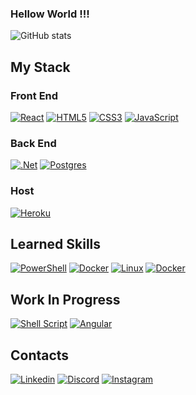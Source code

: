 ### Hellow World !!!

![GitHub stats](https://github-readme-stats.vercel.app/api?username=YuriQueirozAndrade&show_icons=true&theme=highcontrast)
## My Stack
### Front End 
[![React](https://img.shields.io/badge/react-%2320232a.svg?style=for-the-badge&logo=react&logoColor=%2361DAFB)](#)
[![HTML5](https://img.shields.io/badge/html5-%23E34F26.svg?style=for-the-badge&logo=html5&logoColor=white)](#)
[![CSS3](https://img.shields.io/badge/css3-%231572B6.svg?style=for-the-badge&logo=css3&logoColor=white)](#)
[![JavaScript](https://img.shields.io/badge/javascript-%23323330.svg?style=for-the-badge&logo=javascript&logoColor=%23F7DF1E)](#)
### Back End
[![.Net](https://img.shields.io/badge/.NET-512BD4.svg?style=for-the-badge&logo=dotnet&logoColor=white)](#)
[![Postgres](https://img.shields.io/badge/postgres-%23316192.svg?style=for-the-badge&logo=postgresql&logoColor=white)](#)
### Host
[![Heroku](https://img.shields.io/badge/Heroku-430098.svg?style=for-the-badge&logo=Heroku&logoColor=white)](#)
## Learned Skills
[![PowerShell](https://img.shields.io/badge/PowerShell-%235391FE.svg?style=for-the-badge&logo=powershell&logoColor=white)](#)
[![Docker](https://img.shields.io/badge/Docker-2496ED.svg?style=for-the-badge&logo=Docker&logoColor=white)](#)
[![Linux](https://img.shields.io/badge/Linux-FCC624.svg?style=for-the-badge&logo=Linux&logoColor=black)](#)
[![Docker](https://img.shields.io/badge/Git-F05032.svg?style=for-the-badge&logo=Git&logoColor=white)](#)
## Work In Progress
[![Shell Script](https://img.shields.io/badge/shell_script-%23121011.svg?style=for-the-badge&logo=gnu-bash&logoColor=white)](#)
[![Angular](https://img.shields.io/badge/angular-%23DD0031.svg?style=for-the-badge&logo=angular&logoColor=white)](#)

## Contacts
<!--[![LeetCode](https://img.shields.io/badge/LeetCode-000000?style=for-the-badge&logo=LeetCode&logoColor=#d16c06)](#)-->
[![Linkedin](https://img.shields.io/badge/LinkedIn-0A66C2.svg?style=for-the-badge&logo=LinkedIn&logoColor=white)](https://www.linkedin.com/in/yuri-queiroz-09248b294/)
[![Discord](https://img.shields.io/badge/Discord-5865F2.svg?style=for-the-badge&logo=Discord&logoColor=white)](https://www.discordapp.com/users/yuri_q_a)
[![Instagram](https://img.shields.io/badge/Instagram-E4405F.svg?style=for-the-badge&logo=Instagram&logoColor=white)](https://www.instagram.com/yuri_q_a/)

<!--[![Top Langs](https://github-readme-stats.vercel.app/api/top-langs/?username=YuriQueirozAndrade&theme=highcontrast)](https://github.com/anuraghazra/github-readme-stats )-->
